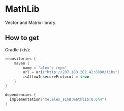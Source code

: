 # MathLib
Vector and Matrix library.

## How to get
Gradle (kts):
```kotlin
repositories {
    maven {
        name = "alex's repo"
        url = uri("http://207.180.202.42:8080/libs")
        isAllowInsecureProtocol = true
    }
}

dependencies {
  implementation("me.alex_s168:mathlib:0.6h4")
}
```
